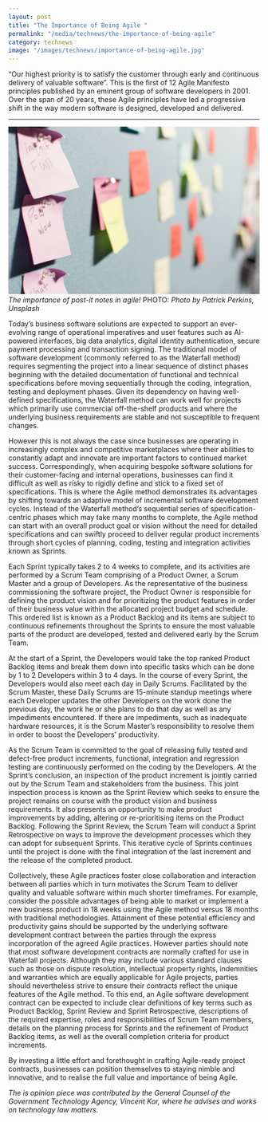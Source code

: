```yaml
---
layout: post
title: "The Importance of Being Agile "
permalink: "/media/technews/the-importance-of-being-agile"
category: technews
image: "/images/technews/importance-of-being-agile.jpg"
---
```


“Our highest priority is to satisfy the customer through early and continuous delivery of valuable software”. This is the first of 12 Agile Manifesto principles published by an eminent group of software developers in 2001. Over the span of 20 years, these Agile principles have led a progressive shift in the way modern software is designed, developed and delivered.

---

![San Francisco](/images/technews/importance-of-being-agile.jpg)
*The importance of post-it notes in agile!*
PHOTO: *Photo by Patrick Perkins, Unsplash*


Today’s business software solutions are expected to support an ever-evolving range of operational imperatives and user features such as AI-powered interfaces, big data analytics, digital identity authentication, secure payment processing and transaction signing. The traditional model of software development (commonly referred to as the Waterfall method) requires segmenting the project into a linear sequence of distinct phases beginning with the detailed documentation of functional and technical specifications before moving sequentially through the coding, integration, testing and deployment phases. Given its dependency on having well-defined specifications, the Waterfall method can work well for projects which primarily use commercial off-the-shelf products and where the underlying business requirements are stable and not susceptible to frequent changes. 

However this is not always the case since businesses are operating in increasingly complex and competitive marketplaces where their abilities to constantly adapt and innovate are important factors to continued market success. Correspondingly, when acquiring bespoke software solutions for their customer-facing and internal operations, businesses can find it difficult as well as risky to rigidly define and stick to a fixed set of specifications. This is where the Agile method demonstrates its advantages by shifting towards an adaptive model of incremental software development cycles. Instead of the Waterfall method’s sequential series of specification-centric phases which may take many months to complete, the Agile method can start with an overall product goal or vision without the need for detailed specifications and can swiftly proceed to deliver regular product increments through short cycles of planning, coding, testing and integration activities known as Sprints. 

Each Sprint typically takes 2 to 4 weeks to complete, and its activities are performed by a Scrum Team comprising of a Product Owner, a Scrum Master and a group of Developers. As the representative of the business commissioning the software project, the Product Owner is responsible for defining the product vision and for prioritizing the product features in order of their business value within the allocated project budget and schedule. This ordered list is known as a Product Backlog and its items are subject to continuous refinements throughout the Sprints to ensure the most valuable parts of the product are developed, tested and delivered early by the Scrum Team. 

At the start of a Sprint, the Developers would take the top ranked Product Backlog items and break them down into specific tasks which can be done by 1 to 2 Developers within 3 to 4 days. In the course of every Sprint, the Developers would also meet each day in Daily Scrums. Facilitated by the Scrum Master, these Daily Scrums are 15-minute standup meetings where each Developer updates the other Developers on the work done the previous day, the work he or she plans to do that day as well as any impediments encountered. If there are impediments, such as inadequate hardware resources, it is the Scrum Master’s responsibility to resolve them in order to boost the Developers’ productivity. 

As the Scrum Team is committed to the goal of releasing fully tested and defect-free product increments, functional, integration and regression testing are continuously performed on the coding by the Developers. At the Sprint’s conclusion, an inspection of the product increment is jointly carried out by the Scrum Team and stakeholders from the business. This joint inspection process is known as the Sprint Review which seeks to ensure the project remains on course with the product vision and business requirements. It also presents an opportunity to make product improvements by adding, altering or re-prioritising items on the Product Backlog. Following the Sprint Review, the Scrum Team will conduct a Sprint Retrospective on ways to improve the development processes which they can adopt for subsequent Sprints. This iterative cycle of Sprints continues until the project is done with the final integration of the last increment and the release of the completed product. 

Collectively, these Agile practices foster close collaboration and interaction between all parties which in turn motivates the Scrum Team to deliver quality and valuable software within much shorter timeframes. For example, consider the possible advantages of being able to market or implement a new business product in 18 weeks using the Agile method versus 18 months with traditional methodologies. Attainment of these potential efficiency and productivity gains should be supported by the underlying software development contract between the parties through the express incorporation of the agreed Agile practices. However parties should note that most software development contracts are normally crafted for use in Waterfall projects. Although they may include various standard clauses such as those on dispute resolution, intellectual property rights, indemnities and warranties which are equally applicable for Agile projects, parties should nevertheless strive to ensure their contracts reflect the unique features of the Agile method. To this end, an Agile software development contract can be expected to include clear definitions of key terms such as Product Backlog, Sprint Review and Sprint Retrospective, descriptions of the required expertise, roles and responsibilities of Scrum Team members, details on the planning process for Sprints and the refinement of Product Backlog items, as well as the overall completion criteria for product increments. 

By investing a little effort and forethought in crafting Agile-ready project contracts, businesses can position themselves to staying nimble and innovative, and to realise the full value and importance of being Agile. 

*The is opinion piece was contributed by the General Counsel of the Government Technology Agency, Vincent Kor, where he advises and works on technology law matters.*
